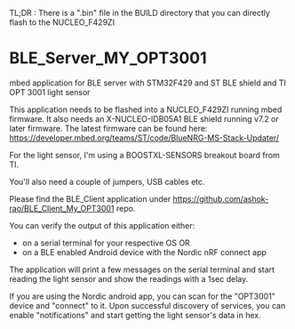 TL;DR : There is a ".bin" file in the BUILD directory that you can directly flash to the NUCLEO_F429ZI

# BLE_Server_MY_OPT3001
mbed application for BLE server with STM32F429 and ST BLE shield and TI OPT 3001 light sensor

This application needs to be flashed into a NUCLEO_F429ZI running mbed firmware. It also needs an X-NUCLEO-IDB05A1 BLE shield running v7.2 or later firmware. The latest firmware
can be found here: https://developer.mbed.org/teams/ST/code/BlueNRG-MS-Stack-Updater/

For the light sensor, I'm using a BOOSTXL-SENSORS breakout board from TI.

You'll also need a couple of jumpers, USB cables etc.

Please find the BLE_Client application under  https://github.com/ashok-rao/BLE_Client_My_OPT3001 repo.

You can verify the output of this application either:
  - on a serial terminal for your respective OS 
    OR
  - on a BLE enabled Android device with the Nordic nRF connect app

The application will print a few messages on the serial terminal and start reading the light sensor and show the readings with a 1sec delay.

If you are using the Nordic android app, you can scan for the "OPT3001" device and "connect" to it. Upon successful discovery of services, you can enable "notifications" and start getting the light sensor's data in hex.
